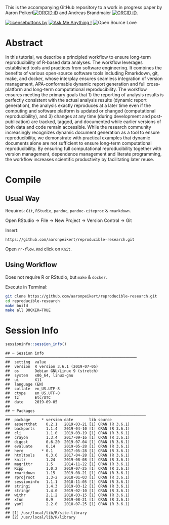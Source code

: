 This is the accompanying GitHub repository to a work in progress paper
by Aaron Peikert[![ORCID
iD](https://orcid.org/sites/default/files/images/orcid_16x16.png)](https://orcid.org/0000-0001-7813-818X)
and Andreas Brandmaier [![ORCID
iD](https://orcid.org/sites/default/files/images/orcid_16x16.png)](http://orcid.org/0000-0001-8765-6982).

[![licensebuttons
by](https://licensebuttons.net/l/by/3.0/88x31.png)](https://creativecommons.org/licenses/by/4.0)
[![Ask Me Anything
\!](https://img.shields.io/badge/Ask%20me-anything-1abc9c.svg)](https://github.com/aaronpeikert/reproducible-research/issues/new)
![Open Source
Love](https://badges.frapsoft.com/os/v2/open-source.svg?v=103)

# Abstract

In this tutorial, we describe a principled workflow to ensure long-term
reproducibility of R-based data analyses. The workflow leverages
established tools and practices from software engineering. It combines
the benefits of various open-source software tools including Rmarkdown,
git, make, and docker, whose interplay ensures seamless integration of
version management, APA-conformable dynamic report generation and full
cross-platform and long-term computational reproducibility. The workflow
ensures meeting the primary goals that 1) the reporting of analysis
results is perfectly consistent with the actual analysis results
(dynamic report generation), the analysis exactly reproduces at a later
time even if the computing and software platform is updated or changed
(computational reproducibility), and 3) changes at any time (during
development and post-publication) are tracked, tagged, and documented
while earlier versions of both data and code remain accessible. While
the research community increasingly recognizes dynamic document
generation as a tool to ensure reproducibility, we demonstrate with
practical examples that dynamic documents alone are not sufficient to
ensure long-term computational reproducibility. By ensuring full
computational reproducibility together with version management,
dependence management and literate programming, the workflow increases
scientific productivity by facilitating later reuse.

# Compile

## Usual Way

Requires: `Git`, `RStudio`, `pandoc`, `pandoc-citeproc` & `rmarkdown`.

Open RStudio -\> File -\> New Project -\> Version Control -\> Git

Insert:

    https://github.com/aaronpeikert/reproducible-research.git

Open `rr-flow.Rmd` click on `Knit`.

## Using Workflow

Does not require R or RStudio, but `make` & `docker`.

Execute in Terminal:

``` bash
git clone https://github.com/aaronpeikert/reproducible-research.git
cd reproducible-research
make build
make all DOCKER=TRUE
```

# Session Info

``` r
sessioninfo::session_info()
```

    ## ─ Session info ──────────────────────────────────────────────────────────
    ##  setting  value                       
    ##  version  R version 3.6.1 (2019-07-05)
    ##  os       Debian GNU/Linux 9 (stretch)
    ##  system   x86_64, linux-gnu           
    ##  ui       X11                         
    ##  language (EN)                        
    ##  collate  en_US.UTF-8                 
    ##  ctype    en_US.UTF-8                 
    ##  tz       Etc/UTC                     
    ##  date     2019-09-05                  
    ## 
    ## ─ Packages ──────────────────────────────────────────────────────────────
    ##  package     * version date       lib source        
    ##  assertthat    0.2.1   2019-03-21 [1] CRAN (R 3.6.1)
    ##  backports     1.1.4   2019-04-10 [1] CRAN (R 3.6.1)
    ##  cli           1.1.0   2019-03-19 [1] CRAN (R 3.6.1)
    ##  crayon        1.3.4   2017-09-16 [1] CRAN (R 3.6.1)
    ##  digest        0.6.20  2019-07-04 [1] CRAN (R 3.6.1)
    ##  evaluate      0.14    2019-05-28 [1] CRAN (R 3.6.1)
    ##  here        * 0.1     2017-05-28 [1] CRAN (R 3.6.1)
    ##  htmltools     0.3.6   2017-04-28 [1] CRAN (R 3.6.1)
    ##  knitr         1.24    2019-08-08 [1] CRAN (R 3.6.1)
    ##  magrittr      1.5     2014-11-22 [1] CRAN (R 3.6.1)
    ##  Rcpp          1.0.2   2019-07-25 [1] CRAN (R 3.6.1)
    ##  rmarkdown     1.15    2019-08-21 [1] CRAN (R 3.6.1)
    ##  rprojroot     1.3-2   2018-01-03 [1] CRAN (R 3.6.1)
    ##  sessioninfo   1.1.1   2018-11-05 [1] CRAN (R 3.6.1)
    ##  stringi       1.4.3   2019-03-12 [1] CRAN (R 3.6.1)
    ##  stringr       1.4.0   2019-02-10 [1] CRAN (R 3.6.1)
    ##  withr         2.1.2   2018-03-15 [1] CRAN (R 3.6.1)
    ##  xfun          0.9     2019-08-21 [1] CRAN (R 3.6.1)
    ##  yaml          2.2.0   2018-07-25 [1] CRAN (R 3.6.1)
    ## 
    ## [1] /usr/local/lib/R/site-library
    ## [2] /usr/local/lib/R/library
